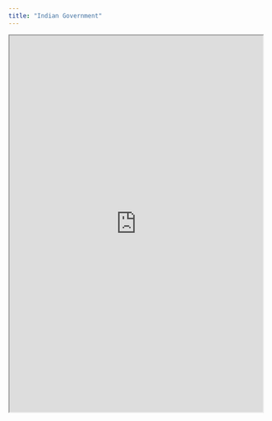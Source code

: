 ```yaml
---
title: "Indian Government"
---
```




<iframe height="750" width="100%" src="https://ewelton.github.io/ktest/wiki.html#Indian%20Government"></iframe>
